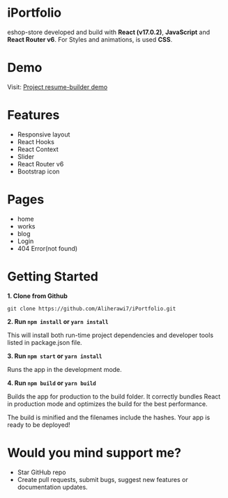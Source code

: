 # iPortfolio
<!-- creator: Ali Herawi -->
<!-- github: https://github.com/Aliherawi7 -->
<!-- Email: Aliherawi7@gmail.com -->
<!-- Linked in : https://linkedin.com/in/ali-herawi -->

eshop-store developed and build with **React (v17.0.2)**, **JavaScript** and **React Router v6**. For Styles and animations, is used **CSS**.

# Demo
Visit: [Project resume-builder demo](https://aliherawi7.github.io/iPortfolio/)

# Features

* Responsive layout
* React Hooks
* React Context
* Slider
* React Router v6
* Bootstrap icon


# Pages

* home
* works
* blog
* Login
* 404 Error(not found)


# Getting Started

**1. Clone from Github**

`git clone https://github.com/Aliherawi7/iPortfolio.git`

**2. Run `npm install` or `yarn install`**

This will install both run-time project dependencies and developer tools listed in package.json file.

**3. Run `npm start` or `yarn install`**

Runs the app in the development mode.

      
**4. Run `npm build` or `yarn build`**

Builds the app for production to the build folder. It correctly bundles React in production mode and optimizes the build for the best performance.

The build is minified and the filenames include the hashes. Your app is ready to be deployed!


# Would you mind support me?

* Star GitHub repo
* Create pull requests, submit bugs, suggest new features or documentation updates.
